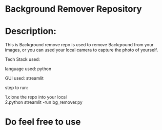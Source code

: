 # Background Remover Repository

# Description:
This is Background remove repo is  used to remove Background from your images,
or you can used your local camera to capture the photo of yourself.

Tech Stack used:

language used:
python

GUI used:
streamlit

step to run:

1.clone the repo into your local \
2.python streamlit -run bg_remover.py 

# Do feel free to use 

 
